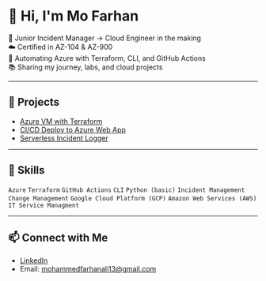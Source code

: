 # 👋 Hi, I'm Mo Farhan

💼 Junior Incident Manager → Cloud Engineer in the making  
☁️ Certified in AZ-104 & AZ-900  
🔧 Automating Azure with Terraform, CLI, and GitHub Actions  
📚 Sharing my journey, labs, and cloud projects

---

## 🚀 Projects

- [Azure VM with Terraform](https://github.com/YOUR_USERNAME/azure-vm-terraform)
- [CI/CD Deploy to Azure Web App](https://github.com/YOUR_USERNAME/azure-ci-cd)
- [Serverless Incident Logger](https://github.com/YOUR_USERNAME/incident-logger)

---

## 🧠 Skills
`Azure` `Terraform` `GitHub Actions` `CLI` `Python (basic)` `Incident Management` `Change Management` `Google Cloud Platform (GCP)` `Amazon Web Services (AWS)` `IT Service Managment`

---

## 📫 Connect with Me
- [LinkedIn]([https://linkedin.com/in/YOUR-LINK](https://www.linkedin.com/in/mohammedfarhan1/))
- Email: mohammedfarhanali13@gmail.com

